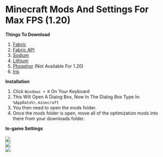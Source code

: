 # Minecraft Mods And Settings For Max FPS (1.20)

**Things To Download**

1. [Fabric](https://fabricmc.net/)
2. [Fabric API](https://www.curseforge.com/minecraft/mc-mods/fabric-api)
3. [Sodium](https://modrinth.com/mod/sodium)
4. [Lithium](https://modrinth.com/mod/lithium)
5. [Phosphor](https://www.curseforge.com/minecraft/mc-mods/phosphor) (Not Available For 1.20)
6. [Iris](https://modrinth.com/mod/iris)

**Installation**

1. Click ```Windows + R``` On Your Keyboard
2. This Will Open A Dialog Box, Now In The Dialog Box Type In:
```%AppData%\.minecraft```
3. You then need to open the mods folder.
4. Once the mods folder is open, move all of the optimization mods into there from your downloads folder.

**In-game Settings**
<br>
<br>
<img src="https://staticg.sportskeeda.com/editor/2022/07/2f59b-16578097668435-1920.jpg">
<br>
<img src="https://staticg.sportskeeda.com/editor/2022/07/dc482-16578100223008-1920.jpg">
<br>
<img src="https://staticg.sportskeeda.com/editor/2022/07/d69db-16578099732097-1920.jpg">
